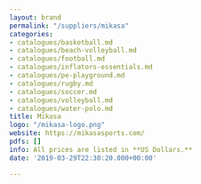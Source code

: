 ```yaml
---
layout: brand
permalink: "/suppliers/mikasa"
categories:
- catalogues/basketball.md
- catalogues/beach-volleyball.md
- catalogues/football.md
- catalogues/inflators-essentials.md
- catalogues/pe-playground.md
- catalogues/rugby.md
- catalogues/soccer.md
- catalogues/volleyball.md
- catalogues/water-polo.md
title: Mikasa
logo: "/mikasa-logo.png"
website: https://mikasasports.com/
pdfs: []
info: All prices are listed in **US Dollars.**
date: '2019-03-29T22:30:20.000+00:00'

---
```

